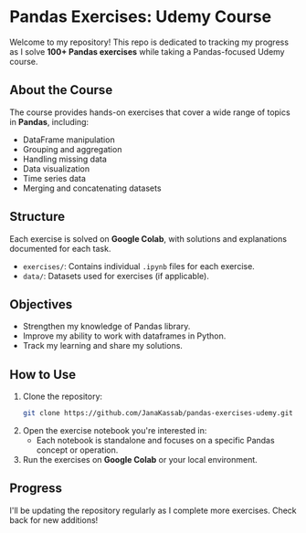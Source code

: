 # Pandas Exercises: Udemy Course

Welcome to my repository! This repo is dedicated to tracking my progress as I solve **100+ Pandas exercises** while taking a Pandas-focused Udemy course.

## About the Course
The course provides hands-on exercises that cover a wide range of topics in **Pandas**, including:
- DataFrame manipulation
- Grouping and aggregation
- Handling missing data
- Data visualization
- Time series data
- Merging and concatenating datasets

## Structure
Each exercise is solved on **Google Colab**, with solutions and explanations documented for each task.

- `exercises/`: Contains individual `.ipynb` files for each exercise.
- `data/`: Datasets used for exercises (if applicable).

## Objectives
- Strengthen my knowledge of Pandas library.
- Improve my ability to work with dataframes in Python.
- Track my learning and share my solutions.

## How to Use
1. Clone the repository:
   ```bash
   git clone https://github.com/JanaKassab/pandas-exercises-udemy.git
   ```
2. Open the exercise notebook you're interested in:
   - Each notebook is standalone and focuses on a specific Pandas concept or operation.
3. Run the exercises on **Google Colab** or your local environment.

## Progress
I'll be updating the repository regularly as I complete more exercises. Check back for new additions!

